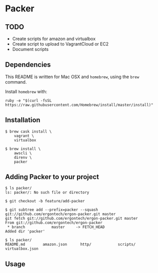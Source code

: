 # Packer

## TODO
* Create scripts for amazon and virtualbox
* Create script to upload to VagrantCloud or EC2
* Document scripts

## Dependencies
This README is written for Mac OSX and `homebrew`, using the `brew` command.

Install `homebrew` with:
```
ruby -e "$(curl -fsSL https://raw.githubusercontent.com/Homebrew/install/master/install)"
```

## Installation
```
$ brew cask install \
    vagrant \
    virtualbox

$ brew install \
    awscli \
    direnv \
    packer
```

## Adding Packer to your project
```
$ ls packer/
ls: packer/: No such file or directory

$ git checkout -b feature/add-packer

$ git subtree add --prefix=packer --squash git://github.com/ergontech/ergon-packer.git master
git fetch git://github.com/ergontech/ergon-packer.git master
From git://github.com/ergontech/ergon-packer
 * branch            master     -> FETCH_HEAD
Added dir 'packer'

$ ls packer/
README.md        amazon.json      http/            scripts/       virtualbox.json
```

## Usage
